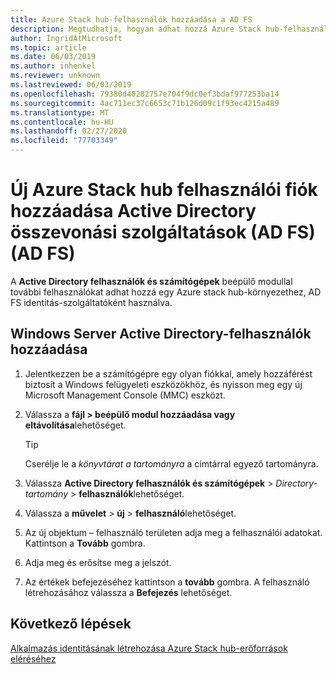 ```yaml
---
title: Azure Stack hub-felhasználók hozzáadása a AD FS
description: Megtudhatja, hogyan adhat hozzá Azure Stack hub-felhasználókat Active Directory összevonási szolgáltatások (AD FS) (AD FS) központi telepítésekhez.
author: IngridAtMicrosoft
ms.topic: article
ms.date: 06/03/2019
ms.author: inhenkel
ms.reviewer: unknown
ms.lastreviewed: 06/03/2019
ms.openlocfilehash: 79380d40282757e704f9dc0ef3bdaf977253ba14
ms.sourcegitcommit: 4ac711ec37c6653c71b126d09c1f93ec4215a489
ms.translationtype: MT
ms.contentlocale: hu-HU
ms.lasthandoff: 02/27/2020
ms.locfileid: "77703349"
---
```

# <a name="add-a-new-azure-stack-hub-user-account-in-active-directory-federation-services-ad-fs"></a>Új Azure Stack hub felhasználói fiók hozzáadása Active Directory összevonási szolgáltatások (AD FS) (AD FS)

A **Active Directory felhasználók és számítógépek** beépülő modullal további felhasználókat adhat hozzá egy Azure stack hub-környezethez, AD FS identitás-szolgáltatóként használva.

## <a name="add-windows-server-active-directory-users"></a>Windows Server Active Directory-felhasználók hozzáadása

1. Jelentkezzen be a számítógépre egy olyan fiókkal, amely hozzáférést biztosít a Windows felügyeleti eszközökhöz, és nyisson meg egy új Microsoft Management Console (MMC) eszközt.
2. Válassza a **fájl > beépülő modul hozzáadása vagy eltávolítása**lehetőséget.

   > [!TIP]
   > Cserélje le a *könyvtárat a tartományra* a címtárral egyező tartományra. 

3. Válassza **Active Directory felhasználók és számítógépek** > *Directory-tartomány* > **felhasználók**lehetőséget.
4. Válassza a **művelet** > **új** > **felhasználó**lehetőséget.
5. Az új objektum – felhasználó területen adja meg a felhasználói adatokat. Kattintson a **Tovább** gombra.
6. Adja meg és erősítse meg a jelszót.
7. Az értékek befejezéséhez kattintson a **tovább** gombra. A felhasználó létrehozásához válassza a **Befejezés** lehetőséget.


## <a name="next-steps"></a>Következő lépések

[Alkalmazás identitásának létrehozása Azure Stack hub-erőforrások eléréséhez](azure-stack-create-service-principals.md)